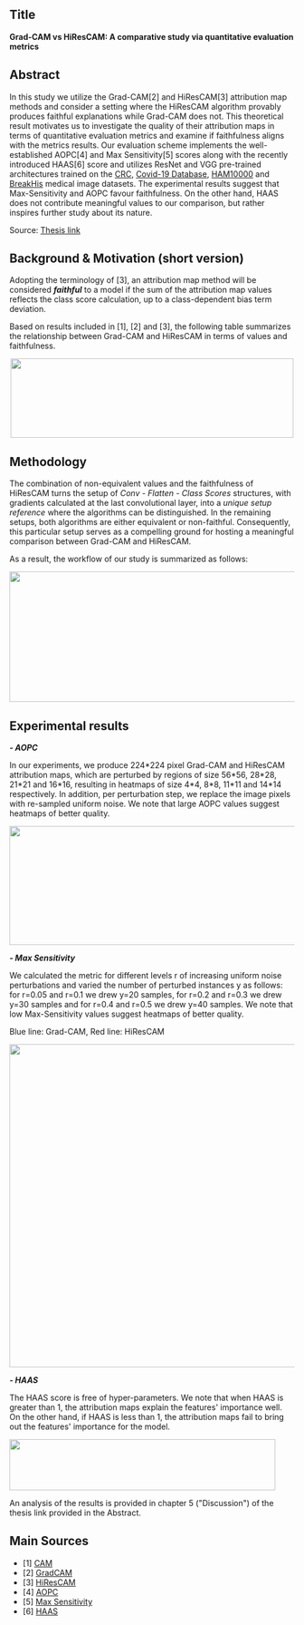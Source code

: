 ## Title
**Grad-CAM vs HiResCAM: A comparative study via quantitative evaluation metrics**

## Abstract
In this study we utilize the Grad-CAM[2] and HiResCAM[3] attribution map methods and
consider a setting where the HiResCAM algorithm provably produces faithful explanations
while Grad-CAM does not. This theoretical result motivates us to investigate the
quality of their attribution maps in terms of quantitative evaluation metrics and examine
if faithfulness aligns with the metrics results. Our evaluation scheme implements
the well-established AOPC[4] and Max Sensitivity[5] scores along with the recently introduced
HAAS[6] score and utilizes ResNet and VGG pre-trained architectures trained on
the [CRC](https://zenodo.org/record/1214456), 
[Covid-19 Database](https://www.kaggle.com/datasets/tawsifurrahman/covid19-radiography-database), 
[HAM10000](https://www.kaggle.com/datasets/kmader/skin-cancer-mnist-ham10000) 
and [BreakHis](https://www.kaggle.com/datasets/ambarish/breakhis) medical image datasets. 
The experimental results suggest that Max-Sensitivity and
AOPC favour faithfulness. On the other hand, HAAS does not contribute meaningful
values to our comparison, but rather inspires further study about its nature.

Source: [Thesis link](https://dione.lib.unipi.gr/xmlui/bitstream/handle/unipi/15495/Lamprou_mtn2107.pdf?sequence=1)

## Background & Motivation (short version)

Adopting the terminology of [3], an attribution map method will be considered ***faithful***
to a model if the sum of the attribution map values reflects the class score calculation, up to a class-dependent bias term deviation.

Based on results included in [1], [2] and [3], the following table summarizes the relationship between Grad-CAM and HiResCAM in terms of values and faithfulness.
<p align="center">
     <img src="https://github.com/vggls/msc_thesis_medical_xai/assets/55101427/3db620a3-032b-43d8-a155-57dda47047c0.png" height="140" width="500" />
   </p>

## Methodology
The combination of non-equivalent values and the faithfulness of HiResCAM turns the setup of *Conv - Flatten - Class Scores* structures, 
with gradients calculated at the last convolutional layer, into a *unique setup reference* where the algorithms can be distinguished. 
In the remaining setups, both algorithms are either equivalent or non-faithful. Consequently, this particular setup serves as a 
compelling ground for hosting a meaningful comparison between Grad-CAM and HiResCAM.

As a result, the workflow of our study is summarized as follows:

<p align="center">
     <img src="https://github.com/vggls/msc_thesis_medical_xai/assets/55101427/23fec2ee-6178-47c5-bf8a-1c4d93800b9e.png" height="230" width="580" />
   </p>
   
## Experimental results 
***- AOPC***

In our experiments, we produce 224\*224 pixel Grad-CAM and HiResCAM attribution maps, which are perturbed by regions of size 56\*56, 28\*28, 21\*21 and 16\*16, resulting in heatmaps of size 4\*4, 8\*8, 11\*11 and 14\*14 respectively. In addition, per perturbation step, we replace the image pixels with re-sampled uniform noise. We note that large AOPC values suggest heatmaps of better quality.

<p align="left">
     <img src="https://github.com/vggls/msc_thesis_medical_xai/assets/55101427/9d97f82e-6e22-44c9-924d-600e992363b9.png" height="210" width="550" />
   </p>

***- Max Sensitivity***

We calculated the metric for different levels r of increasing uniform noise perturbations and varied the number of perturbed instances y as follows: for r=0.05 and r=0.1 we drew y=20 samples, for r=0.2 and r=0.3 we drew y=30 samples and for r=0.4 and r=0.5 we drew y=40 samples. We note that low Max-Sensitivity values suggest heatmaps of better quality.

Blue line: Grad-CAM, Red line: HiResCAM
<p align="left">
     <img src="https://github.com/vggls/msc_thesis_medical_xai/assets/55101427/00823cf5-f13f-4c30-9f25-f1eb95c0c012.png" height="570" width="650" />
   </p>

***- HAAS***

The HAAS score is free of hyper-parameters. We note that when HAAS is greater than 1, the attribution maps explain the features' importance well. On the other hand, if HAAS is less than 1, the attribution maps fail to bring out the features' importance for the model.

<p align="left">
     <img src="https://github.com/vggls/msc_thesis_medical_xai/assets/55101427/9d78612f-8fab-41b6-8bb8-0e5e3e5fc842.png" height="90" width="470" />
   </p>

An analysis of the results is provided in chapter 5 ("Discussion") of the thesis link provided in the Abstract.

## Main Sources
  - [1] [CAM](https://arxiv.org/pdf/1512.04150.pdf)
  - [2] [GradCAM](https://arxiv.org/pdf/1610.02391.pdf)
  - [3] [HiResCAM](https://arxiv.org/pdf/2011.08891.pdf)
  - [4] [AOPC](https://arxiv.org/pdf/1509.06321.pdf)
  - [5] [Max Sensitivity](https://arxiv.org/pdf/1901.09392.pdf)
  - [6] [HAAS](https://ieeexplore.ieee.org/stamp/stamp.jsp?tp=&arnumber=9800759)
